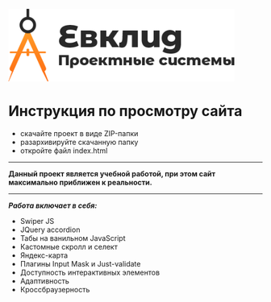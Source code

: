 ![Ссылка на изображение](https://raw.githubusercontent.com/baranovstas/evlkid/8ba4a9e4c70744df25223ab5c43cf03b5aa81442/img/header__logo.svg)

# Инструкция по просмотру сайта

- скачайте проект в виде ZIP-папки
- разархивируйте скачанную папку
- откройте файл index.html

---

**Данный проект является учебной работой, при этом сайт максимально приближен к реальности.**

---

**_Работа включает в себя:_**

- Swiper JS
- JQuery accordion
- Табы на ванильном JavaScript
- Кастомные скролл и селект
- Яндекс-карта
- Плагины Input Mask и Just-validate
- Доступность интерактивных элементов
- Адаптивность
- Кроссбраузерность
